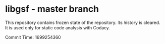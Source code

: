 # libgsf - master branch

This repository contains frozen state of the repository.
Its history is cleared. It is used only for static code
analysis with Codacy.

Commit Time: 1699254360